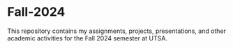# Fall-2024
This repository contains my assignments, projects, presentations, and other academic activities for the Fall 2024 semester at UTSA.
